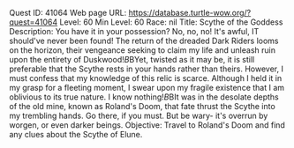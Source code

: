Quest ID: 41064
Web page URL: https://database.turtle-wow.org/?quest=41064
Level: 60
Min Level: 60
Race: nil
Title: Scythe of the Goddess
Description: You have it in your possession? No, no, no! It's awful, IT should've never been found! The return of the dreaded Dark Riders looms on the horizon, their vengeance seeking to claim my life and unleash ruin upon the entirety of Duskwood!$B$BYet, twisted as it may be, it is still preferable that the Scythe rests in your hands rather than theirs. However, I must confess that my knowledge of this relic is scarce. Although I held it in my grasp for a fleeting moment, I swear upon my fragile existence that I am oblivious to its true nature. I know nothing!$B$BIt was in the desolate depths of the old mine, known as Roland's Doom, that fate thrust the Scythe into my trembling hands. Go there, if you must. But be wary- it's overrun by worgen, or even darker beings.
Objective: Travel to Roland's Doom and find any clues about the Scythe of Elune.
